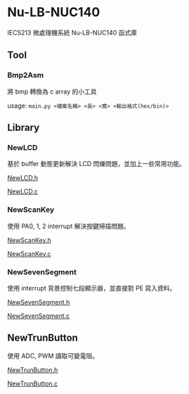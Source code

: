 # Nu-LB-NUC140

IECS213 微處理機系統 Nu-LB-NUC140 函式庫

## Tool

### Bmp2Asm

將 bmp 轉換為 c array 的小工具

usage: `main.py <檔案名稱> <長> <寬> <輸出格式(hex/bin)>`


## Library

### NewLCD

基於 buffer 動態更新解決 LCD 閃爍問題，並加上一些常用功能。

[NewLCD.h](Library/Nu-LB-NUC140/Include/NewLCD.h)

[NewLCD.c](Library/Nu-LB-NUC140/Source/NewLCD.c)


### NewScanKey

使用 PA0, 1, 2 interrupt 解決按鍵掃描問題。

[NewScanKey.h](Library/Nu-LB-NUC140/Include/NewScanKey.h)

[NewScanKey.c](Library/Nu-LB-NUC140/Source/NewScanKey.c)


### NewSevenSegment

使用 interrupt 背景控制七段顯示器，並直接對 PE 寫入資料。

[NewSevenSegment.h](Library/Nu-LB-NUC140/Include/NewSevenSegment.h)

[NewSevenSegment.c](Library/Nu-LB-NUC140/Source/NewSevenSegment.c)


## NewTrunButton

使用 ADC, PWM 讀取可變電阻。

[NewTrunButton.h](Library/Nu-LB-NUC140/Include/NewTrunButton.h)

[NewTrunButton.c](Library/Nu-LB-NUC140/Source/NewTrunButton.c)